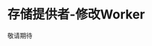 # 存储提供者-修改Worker

敬请期待
<!-- <div style="text-align:center;">
<video width="50%" controls autoplay>
  <source src="./assets/video/mnemonic.mp4" type="video/mp4">
</video>
</div> -->